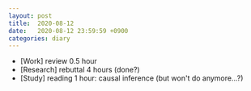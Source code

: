 ```yaml
---
layout: post
title:  2020-08-12
date:   2020-08-12 23:59:59 +0900
categories: diary
---
```


- [Work] review 0.5 hour
- [Research] rebuttal 4 hours (done?)
- [Study] reading 1 hour: causal inference (but won't do anymore...?)
